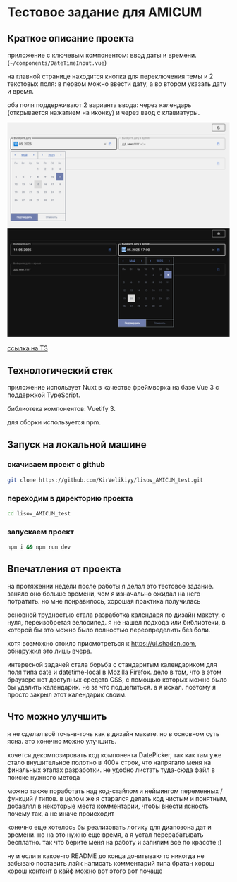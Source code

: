 # Тестовое задание для AMICUM

## Краткое описание проекта
приложение с ключевым компонентом: ввод даты и времени. (`~/components/DateTimeInput.vue`)

на главной странице находится кнопка для переключения темы и 2 текстовых поля: в первом можно ввести дату, а во втором указать дату и время. 

оба поля поддерживают 2 варианта ввода: через календарь (открывается нажатием на иконку) и через ввод с клавиатуры.

<img src="readme/screenshot1.png" />
<img src="readme/screenshot2.png" />

[ссылка на ТЗ](https://www.figma.com/design/HTvNijthka0JxNP9pPZDbv/%D0%A2%D0%B5%D1%81%D1%82%D0%BE%D0%B2%D1%8B%D0%B5-%D0%B7%D0%B0%D0%B4%D0%B0%D0%BD%D0%B8%D1%8F?node-id=351-382)

## Технологический стек
приложение использует Nuxt в качестве фреймворка на базе Vue 3 с поддержкой TypeScript.

библиотека компонентов: Vuetify 3.

для сборки используется npm.

## Запуск на локальной машине
### скачиваем проект с github
```sh
git clone https://github.com/KirVelikiyy/lisov_AMICUM_test.git
```

### переходим в директорию проекта
```sh
cd lisov_AMICUM_test
```

### запускаем проект
```sh
npm i && npm run dev
```

## Впечатления от проекта 
на протяжении недели после работы я делал это тестовое задание. заняло оно больше времени, чем я изначально ожидал на него потратить. но мне понравилось, хорошая практика получилась

основной трудностью стала разработка календаря по дизайн макету. с нуля, переизобретая велосипед. я не нашел подхода или библиотеки, в которой бы это можно было полностью переопределить без боли. 

хотя возможно стоило присмотреться к https://ui.shadcn.com, обнаружил это лишь вчера.

интересной задачей стала борьба с стандарнтым календариком для поля типа date и datetime-local в Mozilla Firefox. дело в том, что в этом браузере нет доступных средств CSS, с помощью которых можно было бы удалить календарик. не за что подцепиться. а я искал. поэтому я просто закрыл этот календарик своим. 

## Что можно улучшить
я не сделал всё точь-в-точь как в дизайн макете. но в основном суть ясна. это конечно можно улучшить.

хочется декомпозировать код компонента DatePicker, так как там уже стало внушительное полотно в 400+ строк, что напрягало меня на финальных этапах разработки. не удобно листать туда-сюда файл в поиске нужного метода

можно также поработать над код-стайлом и неймингом переменных / функций / типов. в целом же я старался делать код чистым и понятным, добавлял в некоторые места комментарии, чтобы внести ясность почему так, а не иначе происходит

конечно еще хотелось бы реализовать логику для диапозона дат и времени. но на это нужно еще время, а я устал перерабатывать бесплатно. так что берите меня на работу и запилим все по красоте :)

ну и если я какое-то README до конца дочитываю то никогда не забываю поставить лайк написать комментарий типа братан хорош хорош контент в кайф можно вот этого вот почаще

